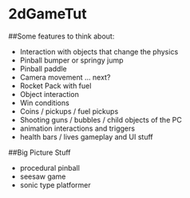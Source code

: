 # 2dGameTut

##Some features to think about:
- Interaction with objects that change the physics
- Pinball bumper or springy jump
- Pinball paddle
- Camera movement ... next?
- Rocket Pack with fuel
- Object interaction
- Win conditions
- Coins / pickups / fuel pickups
- Shooting guns / bubbles / child objects of the PC
- animation interactions and triggers
- health bars / lives gameplay and UI stuff

##Big Picture Stuff
- procedural pinball
- seesaw game
- sonic type platformer
